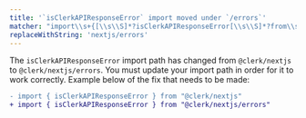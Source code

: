 ```yaml
---
title: '`isClerkAPIResponseError` import moved under `/errors`'
matcher: "import\\s+{[\\s\\S]*?isClerkAPIResponseError[\\s\\S]*?from\\s+['\"]@clerk\\/(nextjs)[\\s\\S]*?['\"]"
replaceWithString: 'nextjs/errors'
---
```


The `isClerkAPIResponseError` import path has changed from `@clerk/nextjs` to `@clerk/nextjs/errors`. You must update your import path in order for it to work correctly. Example below of the fix that needs to be made:

```diff
- import { isClerkAPIResponseError } from "@clerk/nextjs"
+ import { isClerkAPIResponseError } from "@clerk/nextjs/errors"
```
